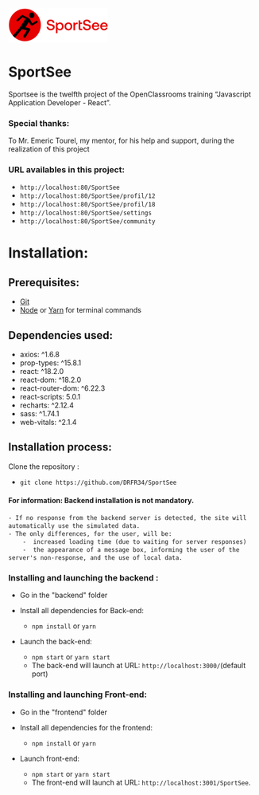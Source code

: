 
<img src="/frontend/src/assets/images/logo.png" alt="SportSee" width="200"/>

# SportSee

Sportsee is the twelfth project of the OpenClassrooms training “Javascript Application Developer - React”.


### Special thanks:
To Mr. Emeric Tourel, my mentor, for his help and support, during the realization of this project

### URL availables in this project:

  -  `http://localhost:80/SportSee`
  -  `http://localhost:80/SportSee/profil/12`
  -  `http://localhost:80/SportSee/profil/18`
  -  `http://localhost:80/SportSee/settings`
  -  `http://localhost:80/SportSee/community`

# Installation:
## Prerequisites:
  -  [Git](https://git-scm.com)
  -  [Node](https://nodejs.org/en/) or [Yarn](https://yarnpkg.com/) for terminal commands


## Dependencies used:

  -  axios: ^1.6.8
  -  prop-types: ^15.8.1
  -  react: ^18.2.0
  -  react-dom: ^18.2.0
  -  react-router-dom: ^6.22.3
  -  react-scripts: 5.0.1
  -  recharts: ^2.12.4
  -  sass: ^1.74.1
  -  web-vitals: ^2.1.4


## Installation process:

Clone the repository :
   -  `git clone https://github.com/DRFR34/SportSee`

   #### For information: Backend installation is not mandatory.
    - If no response from the backend server is detected, the site will automatically use the simulated data.
    - The only differences, for the user, will be: 
        -  increased loading time (due to waiting for server responses)
        -  the appearance of a message box, informing the user of the server's non-response, and the use of local data.

### Installing and launching the backend :  

  -  Go in the "backend" folder

  -  Install all dependencies for Back-end:
     -  `npm install` or `yarn`
  -  Launch the back-end:
     -  `npm start` or `yarn start`
     -   The back-end will launch at URL: `http://localhost:3000/`(default port)

### Installing and launching Front-end:
  -  Go in the "frontend" folder

  -  Install all dependencies for the frontend:
     -  `npm install` or `yarn`
  -  Launch front-end:
     -  `npm start` or `yarn start`
     -   The front-end will launch at URL: `http://localhost:3001/SportSee`.

